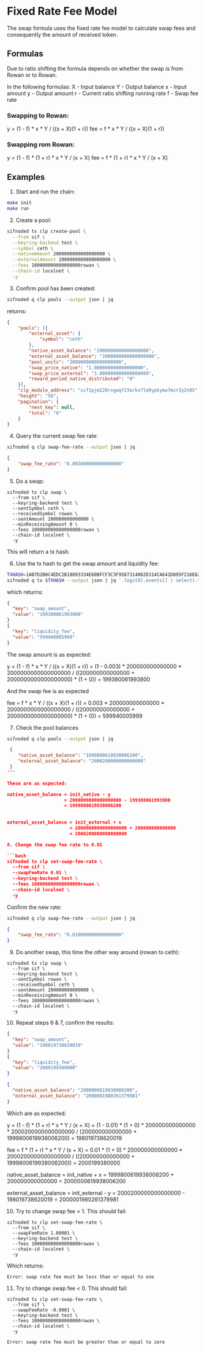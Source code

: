 # Fixed Rate Fee Model

The swap formula uses the fixed rate fee model to calculate swap fees and consequently
the amount of received token.

## Formulas

Due to ratio shifting the formula depends on whether the swap is from Rowan or to Rowan.

In the following formulas:
X - Input balance
Y - Output balance
x - Input amount
y - Output amount
r - Current ratio shifting running rate
f - Swap fee rate

### Swapping to Rowan:

y = (1 - f) * x * Y / ((x + X)(1 + r))
fee = f * x * Y / ((x + X)(1 + r))

### Swapping rom Rowan:

y = (1 - f) * (1 + r) * x * Y / (x + X)
fee = f * (1 + r) * x * Y / (x + X)

## Examples

1. Start and run the chain:

```bash
make init
make run
```

2. Create a pool:

```bash
sifnoded tx clp create-pool \
  --from sif \
  --keyring-backend test \
  --symbol ceth \
  --nativeAmount 2000000000000000000 \
  --externalAmount 2000000000000000000 \
  --fees 100000000000000000rowan \
  --chain-id localnet \
  -y
```

3. Confirm pool has been created:

```bash
sifnoded q clp pools --output json | jq
```

returns:

```json
{
	"pools": [{
		"external_asset": {
			"symbol": "ceth"
		},
		"native_asset_balance": "2000000000000000000",
		"external_asset_balance": "2000000000000000000",
		"pool_units": "2000000000000000000",
		"swap_price_native": "1.000000000000000000",
		"swap_price_external": "1.000000000000000000",
		"reward_period_native_distributed": "0"
	}],
	"clp_module_address": "sif1pjm228rsgwqf23arkx7lm9ypkyma7mzr3y2n85",
	"height": "50",
	"pagination": {
		"next_key": null,
		"total": "0"
	}
}
```

4. Query the current swap fee rate:

```bash
sifnoded q clp swap-fee-rate --output json | jq
```

```json
{
	"swap_fee_rate": "0.003000000000000000"
}
```

5. Do a swap:

```
sifnoded tx clp swap \
  --from sif \
  --keyring-backend test \
  --sentSymbol ceth \
  --receivedSymbol rowan \
  --sentAmount 200000000000000 \
  --minReceivingAmount 0 \
  --fees 100000000000000000rowan \
  --chain-id localnet \
  -y
```

This will return a tx hash.

6. Use the tx hash to get the swap amount and liquidity fee:

```bash
TXHASH=1AB7D2B0C4EDC2B18893334E60BFCF3C3F9587314082D314CA641D895F216E62
sifnoded q tx $TXHASH --output json | jq '.logs[0].events[] | select(.type=="swap_successful").attributes[] | select(.key=="swap_amount" or .key=="liquidity_fee")'
```

which returns:

```json
{
  "key": "swap_amount",
  "value": "199380061993800"
}
{
  "key": "liquidity_fee",
  "value": "599940005999"
}
```

The swap amount is as expected:

y = (1 - f) * x * Y  / ((x + X)(1 + r))
  = (1 - 0.003) * 200000000000000 * 2000000000000000000 / ((200000000000000 + 2000000000000000000) * (1 + 0))
  = 199380061993800

And the swap fee is as expected

fee = f * x * Y  / ((x + X)(1 + r))
    = 0.003 * 200000000000000 * 2000000000000000000 / ((200000000000000 + 2000000000000000000) * (1 + 0))
    = 599940005999

7. Check the pool balances

```bash
sifnoded q clp pools --output json | jq
```

```json
 {
 	"native_asset_balance": "1999800619938006200",
 	"external_asset_balance": "2000200000000000000"
 }
'''

These are as expected:

native_asset_balance = init_native - y
                     = 2000000000000000000 - 199380061993800
                     = 1999800619938006200
                     

external_asset_balance = init_external + x
                       = 2000000000000000000 + 200000000000000
                       = 2000200000000000000

8. Change the swap fee rate to 0.01

```bash
sifnoded tx clp set-swap-fee-rate \
  --from sif \
  --swapFeeRate 0.01 \
  --keyring-backend test \
  --fees 100000000000000000rowan \
  --chain-id localnet \
  -y
```

Confirm the new rate:

```bash
sifnoded q clp swap-fee-rate --output json | jq
```

```json
{
	"swap_fee_rate": "0.010000000000000000"
}
```

9. Do another swap, this time the other way around (rowan to ceth):

```
sifnoded tx clp swap \
  --from sif \
  --keyring-backend test \
  --sentSymbol rowan \
  --receivedSymbol ceth \
  --sentAmount 200000000000000 \
  --minReceivingAmount 0 \
  --fees 100000000000000000rowan \
  --chain-id localnet \
  -y
```

10. Repeat steps 6 & 7, confirm the results:

```json
{
  "key": "swap_amount",
  "value": "198019738620019"
}
{
  "key": "liquidity_fee",
  "value": "2000199380000"
}
```

```json
{
  "native_asset_balance": "2000000619938006200",
  "external_asset_balance": "2000001980261379981"
}
```

Which are as expected:

y = (1 - f) * (1 + r) * x * Y / (x + X)
  = (1 - 0.01) * (1 + 0) * 200000000000000 * 2000200000000000000 / (200000000000000 + 1999800619938006200)
  = 198019738620019

fee = f * (1 + r) * x * Y / (x + X)
    = 0.01 * (1 + 0) * 200000000000000 * 2000200000000000000 / ((200000000000000 + 1999800619938006200))
    = 2000199380000

native_asset_balance = init_native + x
                     = 1999800619938006200 + 200000000000000
                     = 2000000619938006200

external_asset_balance = init_external - y
                       = 2000200000000000000 - 198019738620019
                       = 2000001980261379981

10. Try to change swap fee > 1. This should fail:

```
sifnoded tx clp set-swap-fee-rate \
  --from sif \
  --swapFeeRate 1.00001 \
  --keyring-backend test \
  --fees 100000000000000000rowan \
  --chain-id localnet \
  -y
```

Which returns:

`Error: swap rate fee must be less than or equal to one`

11. Try to change swap fee < 0. This should fail:

```
sifnoded tx clp set-swap-fee-rate \
  --from sif \
  --swapFeeRate -0.0001 \
  --keyring-backend test \
  --fees 100000000000000000rowan \
  --chain-id localnet \
  -y
```

`Error: swap rate fee must be greater than or equal to zero`
